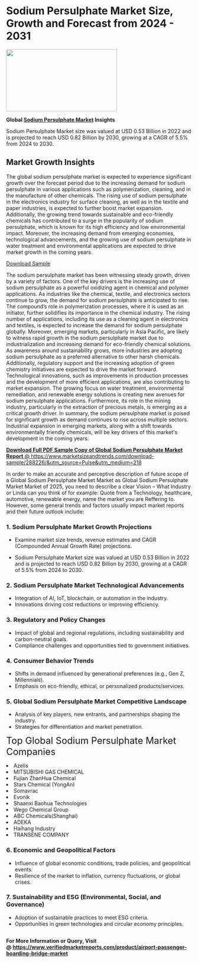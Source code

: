 <H1>Sodium Persulphate Market Size, Growth and Forecast from 2024 - 2031</H1><img class="aligncenter size-medium wp-image-584254" src="https://thirdeyenews.in/wp-content/uploads/2024/09/Global-Market-Research-300x168.jpeg" alt="" width="300" height="168" /><p><strong>Global&nbsp;<a href="https://www.marketsizeandtrends.com/download-sample/288226/&amp;utm_source=Pulse&amp;utm_medium=218">Sodium Persulphate Market</a> Insights</strong></p><p>Sodium Persulphate Market size was valued at USD 0.53 Billion in 2022 and is projected to reach USD 0.82 Billion by 2030, growing at a CAGR of 5.5% from 2024 to 2030.</p><p><h2>Market Growth Insights</h2> <p>The global sodium persulphate market is expected to experience significant growth over the forecast period due to the increasing demand for sodium persulphate in various applications such as polymerization, cleaning, and in the manufacture of other chemicals. The rising use of sodium persulphate in the electronics industry for surface cleaning, as well as in the textile and paper industries, is expected to further boost market expansion. Additionally, the growing trend towards sustainable and eco-friendly chemicals has contributed to a surge in the popularity of sodium persulphate, which is known for its high efficiency and low environmental impact. Moreover, the increasing demand from emerging economies, technological advancements, and the growing use of sodium persulphate in water treatment and environmental applications are expected to drive market growth in the coming years.</p> <p><a href="#">Download Sample</a></p> <p>The sodium persulphate market has been witnessing steady growth, driven by a variety of factors. One of the key drivers is the increasing use of sodium persulphate as a powerful oxidizing agent in chemical and polymer applications. As industries like the chemical, textile, and electronics sectors continue to grow, the demand for sodium persulphate is anticipated to rise. The compound’s role in polymerization processes, where it is used as an initiator, further solidifies its importance in the chemical industry. The rising number of applications, including its use as a cleaning agent in electronics and textiles, is expected to increase the demand for sodium persulphate globally. Moreover, emerging markets, particularly in Asia Pacific, are likely to witness rapid growth in the sodium persulphate market due to industrialization and increasing demand for eco-friendly chemical solutions. As awareness around sustainability grows, more industries are adopting sodium persulphate as a preferred alternative to other harsh chemicals. Additionally, regulatory support and the increasing adoption of green chemistry initiatives are expected to drive the market forward. Technological innovations, such as improvements in production processes and the development of more efficient applications, are also contributing to market expansion. The growing focus on water treatment, environmental remediation, and renewable energy solutions is creating new avenues for sodium persulphate applications. Furthermore, its role in the mining industry, particularly in the extraction of precious metals, is emerging as a critical growth driver. In summary, the sodium persulphate market is poised for significant growth as demand continues to rise across multiple sectors. Industrial expansion in emerging markets, along with a shift towards environmentally friendly chemicals, will be key drivers of this market's development in the coming years.</p> <p><a href="#"></p><p><span class=""><strong>Download Full PDF Sample Copy of Global Sodium Persulphate Market Report</strong> @ <a href="https://www.marketsizeandtrends.com/download-sample/288226/&amp;utm_source=Pulse&amp;utm_medium=218" target="_blank">https://www.marketsizeandtrends.com/download-sample/288226/&amp;utm_source=Pulse&amp;utm_medium=218</a></span></p><p>In order to make an accurate and perceptive description of future scope of a Global&nbsp;Sodium Persulphate Market Market as Global&nbsp;Sodium Persulphate Market Market of 2025, you need to describe a clear Vision &ndash; What Industry or Linda can you think of for example: Quote from a Technology, healthcare, automotive, renewable energy, name the market you are Reffering to. However, some general trends and factors usually impact market reports and their future outlook include:</p><h3>1.&nbsp;<strong>Sodium Persulphate Market Growth Projections</strong></h3><ul><li>Examine market size trends, revenue estimates and CAGR (Compounded Annual Growth Rate) projections.</li><li><p>Sodium Persulphate Market size was valued at USD 0.53 Billion in 2022 and is projected to reach USD 0.82 Billion by 2030, growing at a CAGR of 5.5% from 2024 to 2030.</p></li></ul><h3>2.&nbsp;<strong>Sodium Persulphate Market Technological Advancements</strong></h3><ul><li>Integration of AI, IoT, blockchain, or automation in the industry.</li><li>Innovations driving cost reductions or improving efficiency.</li></ul><h3>3.&nbsp;<strong>Regulatory and Policy Changes</strong></h3><ul><li>Impact of global and regional regulations, including sustainability and carbon-neutral goals.</li><li>Compliance challenges and opportunities tied to government initiatives.</li></ul><h3>4.&nbsp;<strong>Consumer Behavior Trends</strong></h3><ul><li>Shifts in demand influenced by generational preferences (e.g., Gen Z, Millennials).</li><li>Emphasis on eco-friendly, ethical, or personalized products/services.</li></ul><h3>5.&nbsp;<strong>Global Sodium Persulphate Market Competitive Landscape</strong></h3><ul><li>Analysis of key players, new entrants, and partnerships shaping the industry.</li><li>Strategies for differentiation and market penetration.</li></ul><p data-pm-slice="1 1 []"><span style="color: inherit; font-family: inherit; font-size: 25px;">Top Global Sodium Persulphate Market Companies</span></p><div class="" data-test-id=""><p><li>Azelis</li><li> MITSUBISHI GAS CHEMICAL</li><li> Fujian ZhanHua Chemical</li><li> Stars Chemical (YongAn)</li><li> Somavrac</li><li> Evonik</li><li> Shaanxi Baohua Technologies</li><li> Wego Chemical Group</li><li> ABC Chemicals(Shanghai)</li><li> ADEKA</li><li> Haihang Industry</li><li> TRANSENE COMPANY</li></p></div><h3>6.&nbsp;<strong>Economic and Geopolitical Factors</strong></h3><ul><li>Influence of global economic conditions, trade policies, and geopolitical events.</li><li>Resilience of the market to inflation, currency fluctuations, or global crises.</li></ul><h3>7.&nbsp;<strong>Sustainability and ESG (Environmental, Social, and Governance)</strong></h3><ul><li>Adoption of sustainable practices to meet ESG criteria.</li><li>Opportunities in green technologies and circular economy principles.</li></ul><h2><strong style="font-size: 14px;">For More Information or Query, Visit @&nbsp;</strong><a style="background-color: #ffffff; font-size: 14px;" href="https://www.marketsizeandtrends.com/report/sodium-persulphate-market/" target="_blank">https://www.verifiedmarketreports.com/product/airport-passenger-boarding-bridge-market</a></h2>

